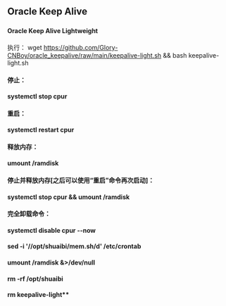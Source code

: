 ## Oracle Keep Alive
###   
#### Oracle Keep Alive Lightweight
执行：
wget https://github.com/Glory-CNBoy/oracle_keepalive/raw/main/keepalive-light.sh && bash keepalive-light.sh
####
#### 停止：
#### systemctl stop cpur
#### 重启：
#### systemctl restart cpur
#### 释放内存：
#### umount /ramdisk
#### 停止并释放内存[之后可以使用“重启”命令再次启动]：
#### systemctl stop cpur && umount /ramdisk
#### 完全卸载命令：
#### systemctl disable cpur --now
#### sed -i '/\/opt\/shuaibi\/mem.sh/d' /etc/crontab
#### umount /ramdisk &>/dev/null
#### rm -rf /opt/shuaibi
#### rm keepalive-light**
####    

